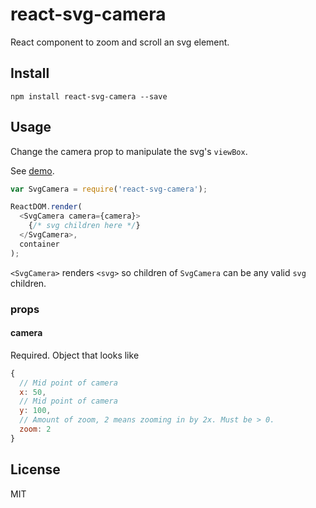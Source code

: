 # react-svg-camera

React component to zoom and scroll an svg element.

## Install

`npm install react-svg-camera --save`

## Usage

Change the camera prop to manipulate the svg's `viewBox`.

See [demo](http://psalaets.github.io/react-svg-camera/demo).

```js
var SvgCamera = require('react-svg-camera');

ReactDOM.render(
  <SvgCamera camera={camera}>
    {/* svg children here */}
  </SvgCamera>,
  container
);
```

`<SvgCamera>` renders `<svg>` so children of `SvgCamera` can be any valid `svg`
children.

### props

#### camera

Required. Object that looks like

```js
{
  // Mid point of camera
  x: 50,
  // Mid point of camera
  y: 100,
  // Amount of zoom, 2 means zooming in by 2x. Must be > 0.
  zoom: 2
}
```

## License

MIT
